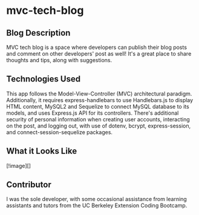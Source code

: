 # mvc-tech-blog

## Blog Description
MVC tech blog is a space where developers can publish their blog posts and comment on other developers' post as well! It's a great place to share thoughts and tips, along with suggestions.

## Technologies Used
This app follows the Model-View-Controller (MVC) architectural paradigm. Additionally, it requires express-handlebars to use Handlebars.js to display HTML content, MySQL2 and Sequelize to connect MySQL database to its models, and uses Express.js API for its controllers. There's additional security of personal information when creating user accounts, interacting on the post, and logging out, with use of dotenv, bcrypt, express-session, and connect-session-sequelize packages.

## What it Looks Like
[!image][]

## Contributor
I was the sole developer, with some occasional assistance from learning assistants and tutors from the UC Berkeley Extension Coding Bootcamp.